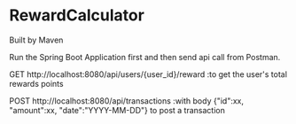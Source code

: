 # RewardCalculator
Built by Maven

Run the Spring Boot Application first and then send api call from Postman.

GET http://localhost:8080/api/users/{user_id}/reward   :to get the user's total rewards points


POST http://localhost:8080/api/transactions    :with body {"id":xx, "amount":xx, "date":"YYYY-MM-DD"} to post a transaction